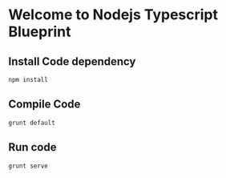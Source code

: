 # Welcome to Nodejs Typescript Blueprint 

## Install Code dependency
```
npm install
```

## Compile Code 
```
grunt default
```

## Run code
```
grunt serve
```